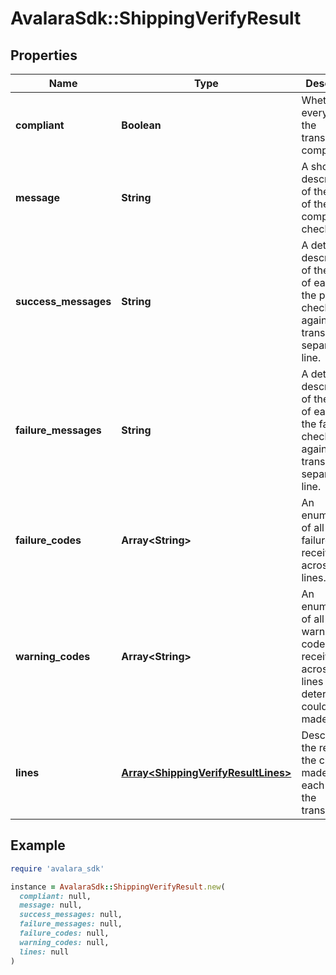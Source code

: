 # AvalaraSdk::ShippingVerifyResult

## Properties

| Name | Type | Description | Notes |
| ---- | ---- | ----------- | ----- |
| **compliant** | **Boolean** | Whether every line in the transaction is compliant. | [optional] |
| **message** | **String** | A short description of the result of the compliance check. | [optional] |
| **success_messages** | **String** | A detailed description of the result of each of the passed checks made against this transaction, separated by line. | [optional] |
| **failure_messages** | **String** | A detailed description of the result of each of the failed checks made against this transaction, separated by line. | [optional] |
| **failure_codes** | **Array&lt;String&gt;** | An enumeration of all the failure codes received across all lines. | [optional] |
| **warning_codes** | **Array&lt;String&gt;** | An enumeration of all the warning codes received across all lines that a determination could not be made for. | [optional] |
| **lines** | [**Array&lt;ShippingVerifyResultLines&gt;**](ShippingVerifyResultLines.md) | Describes the results of the checks made for each line in the transaction. | [optional] |

## Example

```ruby
require 'avalara_sdk'

instance = AvalaraSdk::ShippingVerifyResult.new(
  compliant: null,
  message: null,
  success_messages: null,
  failure_messages: null,
  failure_codes: null,
  warning_codes: null,
  lines: null
)
```

